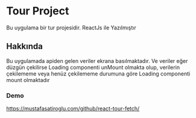 # Tour Project
Bu uygulama bir tur projesidir. ReactJs ile Yazılmıştır

## Hakkında

Bu uygulamada apiden gelen veriler ekrana basılmaktadır. Ve veriler eğer düzgün çekilirse Loading componenti unMount olmakta olup, verilerin çekilememe veya henüz çekilememe durumuna göre Loading componenti mount olmaktadır 

### Demo
https://mustafasatiroglu.com/github/react-tour-fetch/